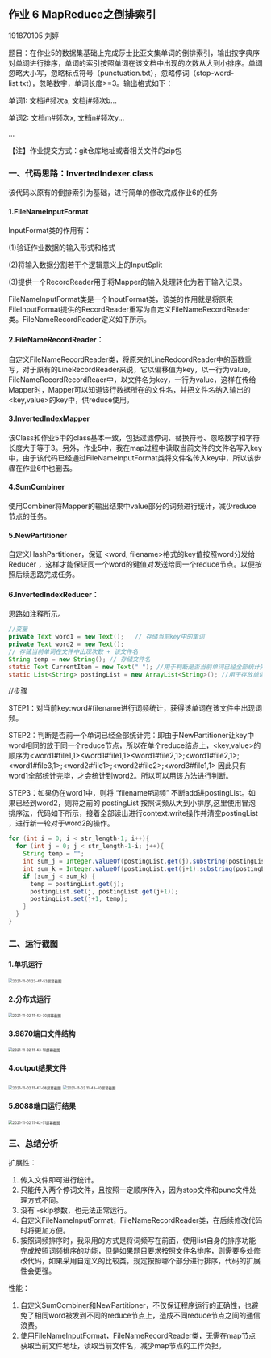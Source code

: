 ## 作业 6 MapReduce之倒排索引

191870105 刘婷

题目：在作业5的数据集基础上完成莎士比亚文集单词的倒排索引，输出按字典序对单词进行排序，单词的索引按照单词在该文档中出现的次数从大到小排序。单词忽略大小写，忽略标点符号（punctuation.txt），忽略停词（stop-word-list.txt），忽略数字，单词长度>=3。输出格式如下：


单词1: 文档i#频次a, 文档j#频次b...

单词2: 文档m#频次x, 文档n#频次y...

...

【注】作业提交方式：git仓库地址或者相关文件的zip包



### 一、代码思路：InvertedIndexer.class

该代码以原有的倒排索引为基础，进行简单的修改完成作业6的任务

#### 1.FileNameInputFormat

InputFormat类的作用有：

(1)验证作业数据的输入形式和格式

(2)将输入数据分割若干个逻辑意义上的InputSplit

(3)提供一个RecordReader用于将Mapper的输入处理转化为若干输入记录。

FileNameInputFormat类是一个InputFormat类，该类的作用就是将原来FileInputFormat提供的RecordReader重写为自定义FileNameRecordReader类。FileNameRecordReader定义如下所示。

#### 2.FileNameRecordReader：

自定义FileNameRecordReader类，将原来的LineRedcordReader中的函数重写，对于原有的LineRecordReader来说，它以偏移值为key，以一行为value。FileNameRecordRecordReaer中，以文件名为key，一行为value，这样在传给Mapper时，Mapper可以知道该行数据所在的文件名，并把文件名纳入输出的<key,value>的key中，供reduce使用。

#### 3.InvertedIndexMapper 

该Class和作业5中的class基本一致，包括过滤停词、替换符号、忽略数字和字符长度大于等于3。另外，作业5中，我在map过程中读取当前文件的文件名写入key中，由于该代码已经通过FileNameInputFormat类将文件名传入key中，所以该步骤在作业6中也删去。

#### 4.SumCombiner   

使用Combiner将Mapper的输出结果中value部分的词频进行统计，减少reduce节点的任务。

#### 5.NewPartitioner    

 自定义HashPartitioner，保证 <word, filename>格式的key值按照word分发给Reducer ，这样才能保证同一个word的键值对发送给同一个reduce节点。以便按照后续思路完成任务。

#### 6.InvertedIndexReducer：

思路如注释所示。

```java
//变量
private Text word1 = new Text();   // 存储当前key中的单词
private Text word2 = new Text();   
// 存储当前单词在文件中出现次数 + 该文件名 
String temp = new String(); // 存储文件名
static Text CurrentItem = new Text(" "); //用于判断是否当前单词已经全部统计完，跳到第二次单词进行新的统计。
static List<String> postingList = new ArrayList<String>(); //用于存放单词所曾出现过的所有文件名及词频，便于写入文件。
```

//步骤

STEP1：对当前key:word#filename进行词频统计，获得该单词在该文件中出现词频。

STEP2：判断是否前一个单词已经全部统计完：即由于NewPartitioner让key中word相同的放于同一个reduce节点，所以在单个reduce结点上，<key,value>的顺序为<word1#file1,1><word1#file1,1><word1#file2,1>;<word1#file2,1>;<word1#file3,1>;<word2#file1>;<word2#file2>;<word3#file1,1> 因此只有word1全部统计完毕，才会统计到word2。所以可以用该方法进行判断。

STEP3：如果仍在word1中，则将 “filename#词频” 不断add进postingList。如果已经到word2，则将之前的 postingList 按照词频从大到小排序,这里使用冒泡排序法，代码如下所示，接着全部读出进行context.write操作并清空postingList ，进行新一轮对于word2的操作。

```java
for (int i = 0; i < str_length-1; i++){
  for (int j = 0; j < str_length-1-i; j++){
    String temp = "";
    int sum_j = Integer.valueOf(postingList.get(j).substring(postingList.get(j).indexOf("<")+1, postingList.get(j).indexOf(",")));
    int sum_k = Integer.valueOf(postingList.get(j+1).substring(postingList.get(j+1).indexOf("<")+1, postingList.get(j+1).indexOf(",")));
    if (sum_j < sum_k) {
      temp = postingList.get(j);
      postingList.set(j, postingList.get(j+1));
      postingList.set(j+1, temp);
    }
  }
}
```

### 二、运行截图

#### 1.单机运行

<img src="/Users/mac/Desktop/H6P/2021-11-01 23-47-53屏幕截图.png" alt="2021-11-01 23-47-53屏幕截图" style="zoom:50%;" />

#### 2.分布式运行

<img src="/Users/mac/Desktop/H6P/2021-11-02 11-42-30屏幕截图.png" alt="2021-11-02 11-42-30屏幕截图" style="zoom:50%;" />

#### 3.9870端口文件结构

<img src="/Users/mac/Desktop/H6P/2021-11-02 11-43-10屏幕截图.png" alt="2021-11-02 11-43-10屏幕截图" style="zoom:50%;" />

#### 4.output结果文件

<img src="/Users/mac/Desktop/H6P/2021-11-02 11-47-08屏幕截图.png" alt="2021-11-02 11-47-08屏幕截图" style="zoom:50%;" />

<img src="/Users/mac/Desktop/H6P/2021-11-02 11-43-40屏幕截图.png" alt="2021-11-02 11-43-40屏幕截图" style="zoom:50%;" />

#### 5.8088端口运行结果

<img src="/Users/mac/Desktop/H6P/2021-11-02 11-42-51屏幕截图.png" alt="2021-11-02 11-42-51屏幕截图" style="zoom:50%;" />



### 三、总结分析

扩展性：

1. 传入文件即可进行统计。
2. 只能传入两个停词文件，且按照一定顺序传入，因为stop文件和punc文件处理方式不同。
3. 没有 -skip参数，也无法正常运行。
4. 自定义FileNameInputFormat，FileNameRecordReader类，在后续修改代码时将更加方便。
5. 按照词频排序时，我采用的方式是将词频写在前面，使用list自身的排序功能完成按照词频排序的功能，但是如果题目要求按照文件名排序，则需要多处修改代码，如果采用自定义的比较类，规定按照哪个部分进行排序，代码的扩展性会更强。

性能：

1. 自定义SumCombiner和NewPartitioner，不仅保证程序运行的正确性，也避免了相同word被发到不同的reduce节点上，造成不同reduce节点之间的通信浪费。
2. 使用FileNameInputFormat，FileNameRecordReader类，无需在map节点获取当前文件地址，读取当前文件名，减少map节点的工作负担。

